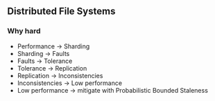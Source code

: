 ## Distributed File Systems 

### Why hard 
* Performance -> Sharding
* Sharding -> Faults
* Faults -> Tolerance 
* Tolerance -> Replication 
* Replication -> Inconsistencies
* Inconsistencies -> Low performance
* Low performance -> mitigate with Probabilistic Bounded Staleness 
